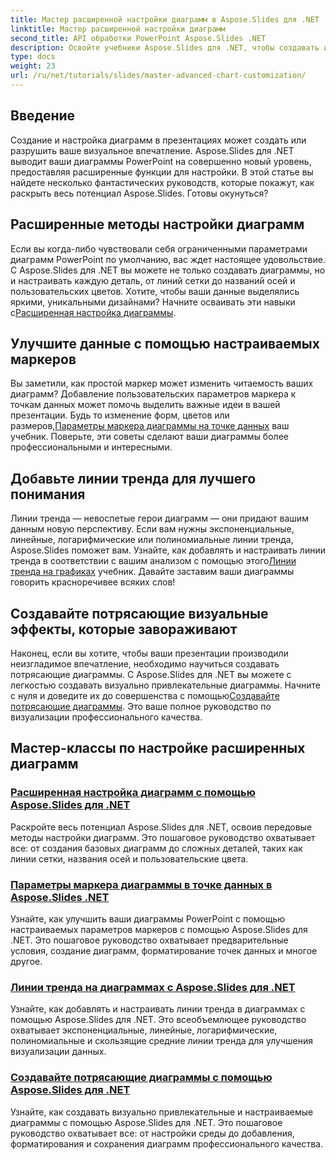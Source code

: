 ```yaml
---
title: Мастер расширенной настройки диаграмм в Aspose.Slides для .NET
linktitle: Мастер расширенной настройки диаграмм
second_title: API обработки PowerPoint Aspose.Slides .NET
description: Освойте учебники Aspose.Slides для .NET, чтобы создавать и настраивать диаграммы. Изучите передовые методы для линий тренда, маркеров и потрясающих визуализаций данных.
type: docs
weight: 23
url: /ru/net/tutorials/slides/master-advanced-chart-customization/
---
```

## Введение

Создание и настройка диаграмм в презентациях может создать или разрушить ваше визуальное впечатление. Aspose.Slides для .NET выводит ваши диаграммы PowerPoint на совершенно новый уровень, предоставляя расширенные функции для настройки. В этой статье вы найдете несколько фантастических руководств, которые покажут, как раскрыть весь потенциал Aspose.Slides. Готовы окунуться?

## Расширенные методы настройки диаграмм

 Если вы когда-либо чувствовали себя ограниченными параметрами диаграмм PowerPoint по умолчанию, вас ждет настоящее удовольствие. С Aspose.Slides для .NET вы можете не только создавать диаграммы, но и настраивать каждую деталь, от линий сетки до названий осей и пользовательских цветов. Хотите, чтобы ваши данные выделялись яркими, уникальными дизайнами? Начните осваивать эти навыки с[Расширенная настройка диаграммы](./advanced-chart-customization/).

## Улучшите данные с помощью настраиваемых маркеров

Вы заметили, как простой маркер может изменить читаемость ваших диаграмм? Добавление пользовательских параметров маркера к точкам данных может помочь выделить важные идеи в вашей презентации. Будь то изменение форм, цветов или размеров,[Параметры маркера диаграммы на точке данных](./chart-marker-options/) ваш учебник. Поверьте, эти советы сделают ваши диаграммы более профессиональными и интересными.

## Добавьте линии тренда для лучшего понимания

 Линии тренда — невоспетые герои диаграмм — они придают вашим данным новую перспективу. Если вам нужны экспоненциальные, линейные, логарифмические или полиномиальные линии тренда, Aspose.Slides поможет вам. Узнайте, как добавлять и настраивать линии тренда в соответствии с вашим анализом с помощью этого[Линии тренда на графиках](./trend-lines-in-charts/) учебник. Давайте заставим ваши диаграммы говорить красноречивее всяких слов!

## Создавайте потрясающие визуальные эффекты, которые завораживают

Наконец, если вы хотите, чтобы ваши презентации производили неизгладимое впечатление, необходимо научиться создавать потрясающие диаграммы. С Aspose.Slides для .NET вы можете с легкостью создавать визуально привлекательные диаграммы. Начните с нуля и доведите их до совершенства с помощью[Создавайте потрясающие диаграммы](./create-stunning-chart/). Это ваше полное руководство по визуализации профессионального качества.

## Мастер-классы по настройке расширенных диаграмм
### [Расширенная настройка диаграмм с помощью Aspose.Slides для .NET](./advanced-chart-customization/)
Раскройте весь потенциал Aspose.Slides для .NET, освоив передовые методы настройки диаграмм. Это пошаговое руководство охватывает все: от создания базовых диаграмм до сложных деталей, таких как линии сетки, названия осей и пользовательские цвета.
### [Параметры маркера диаграммы в точке данных в Aspose.Slides .NET](./chart-marker-options/)
Узнайте, как улучшить ваши диаграммы PowerPoint с помощью настраиваемых параметров маркеров с помощью Aspose.Slides для .NET. Это пошаговое руководство охватывает предварительные условия, создание диаграмм, форматирование точек данных и многое другое.
### [Линии тренда на диаграммах с Aspose.Slides для .NET](./trend-lines-in-charts/)
Узнайте, как добавлять и настраивать линии тренда в диаграммах с помощью Aspose.Slides для .NET. Это всеобъемлющее руководство охватывает экспоненциальные, линейные, логарифмические, полиномиальные и скользящие средние линии тренда для улучшения визуализации данных.
### [Создавайте потрясающие диаграммы с помощью Aspose.Slides для .NET](./create-stunning-chart/)
Узнайте, как создавать визуально привлекательные и настраиваемые диаграммы с помощью Aspose.Slides для .NET. Это пошаговое руководство охватывает все: от настройки среды до добавления, форматирования и сохранения диаграмм профессионального качества.